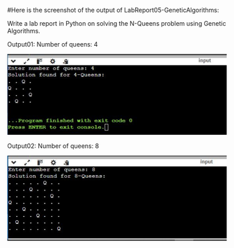 #Here is the screenshot of the output of LabReport05-GeneticAlgorithms:

Write a lab report in Python on solving the N-Queens problem using Genetic Algorithms.

Output01: Number of queens: 4

![image_alt](https://github.com/ZakariaHossainCSE/Artificial-Intelligence-Lab/blob/b0c29ee33c0306d6c41547f88f2f5213d9b7d8d9/LabReport05-GeneticAlgorithms/idp%20report%205.JPG)

Output02: Number of queens: 8


![image_alt](https://github.com/ZakariaHossainCSE/Artificial-Intelligence-Lab/blob/da57c07fc528da567b87e7917f838a9b5af500cd/LabReport05-GeneticAlgorithms/idp%20report5.0.JPG)
